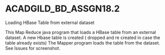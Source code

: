 # ACADGILD_BD_ASSGN18.2
Loading HBase Table from external dataset

This Map Reduce java program that loads a HBase table from an external dataset.
A new Hbase table is created ( dropped and re created in case the table already exists)
The Mapper program loads the table from the dataset.
See Issues for screenshot.
